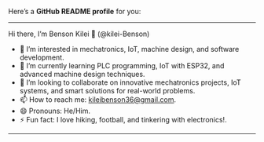 Here’s a **GitHub README profile** for you:

---

Hi there, I’m Benson Kilei 👋 (@kilei-Benson)

- 👀 I’m interested in mechatronics, IoT, machine design, and software development.
- 🌱 I’m currently learning PLC programming, IoT with ESP32, and advanced machine design techniques.
- 💞️ I’m looking to collaborate on innovative mechatronics projects, IoT systems, and smart solutions for real-world problems.
- 📫 How to reach me: kileibenson36@gmail.com.
- 😄 Pronouns: He/Him.
- ⚡ Fun fact: I love hiking, football, and tinkering with electronics!.

---

<!---
kilei-Benson/kilei-Benson is a ✨ special ✨ repository because its `README.md` (this file) appears on your GitHub profile.
You can click the Preview link to take a look at your changes.
--->
